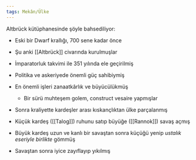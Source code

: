 ```yaml
---  
tags: Mekân/Ülke  
---  
```

  
Altbrück kütüphanesinde şöyle bahsediliyor:  
  
- Eski bir Dwarf krallığı, 700 sene kadar önce  
- Şu anki [[Altbrück]] civarında kurulmuşlar  
- İmparatorluk takvimi ile 351 yılında ele geçirilmiş  
- Politika ve askeriyede önemli güç sahibiymiş  
- En önemli işleri zanaatkârlık ve büyücülükmüş  
	- Bir sürü muhteşem golem, construct vesaire yapmışlar  
  
- Sonra kraliyette kardeşler arası kıskançlıktan ülke parçalanmış  
- Küçük kardeş ([[Talog]]) ruhunu satıp büyüğe ([[Rannok]]) savaş açmış  
- Büyük kardeş uzun ve kanlı bir savaştan sonra küçüğü yenip *ustalık eseriyle birlikte* gömmüş  
- Savaştan sonra iyice zayıflayıp yıkılmış